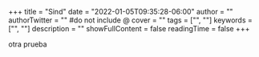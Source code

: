 +++
title = "Sind"
date = "2022-01-05T09:35:28-06:00"
author = ""
authorTwitter = "" #do not include @
cover = ""
tags = ["", ""]
keywords = ["", ""]
description = ""
showFullContent = false
readingTime = false
+++


otra prueba
